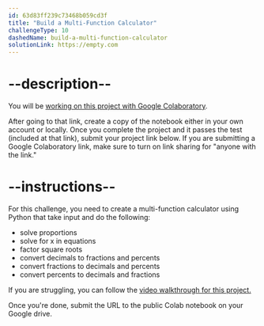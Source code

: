 ```yaml
---
id: 63d83ff239c73468b059cd3f
title: "Build a Multi-Function Calculator"
challengeType: 10
dashedName: build-a-multi-function-calculator
solutionLink: https://empty.com
---
```


# --description--

You will be <a href="https://colab.research.google.com/drive/1jT7atuRCOnkdPyDmlgKVJqxouDSx7Ioh?usp=sharing" target="_blank" rel="noopener noreferrer nofollow">working on this project with Google Colaboratory</a>.

After going to that link, create a copy of the notebook either in your own account or locally. Once you complete the project and it passes the test (included at that link), submit your project link below. If you are submitting a Google Colaboratory link, make sure to turn on link sharing for "anyone with the link."

# --instructions--

For this challenge, you need to create a multi-function calculator using Python that take input and do the following:

- solve proportions
- solve for x in equations
- factor square roots
- convert decimals to fractions and percents
- convert fractions to decimals and percents
- convert percents to decimals and fractions

If you are struggling, you can follow the <a href="https://www.youtube.com/embed/PdsvcZNPEEs" target="_blank" rel="noopener noreferrer nofollow">video walkthrough for this project.</a>

Once you're done, submit the URL to the public Colab notebook on your Google drive.

